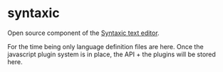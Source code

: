 # syntaxic
Open source component of the [Syntaxic text editor](http://syntaxiceditor.com).

For the time being only language definition files are here.  Once the javascript plugin system
is in place, the API + the plugins will be stored here.
